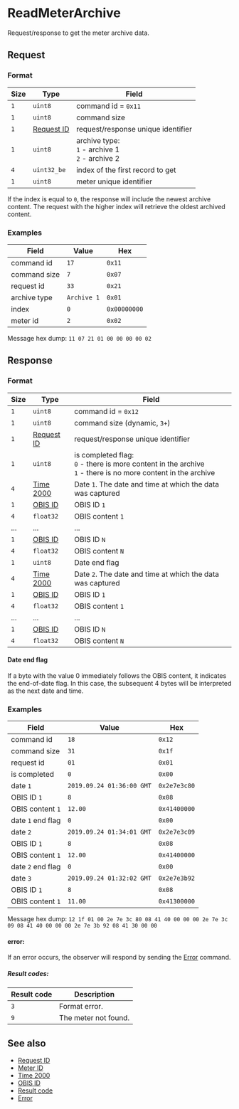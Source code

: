 # ReadMeterArchive

Request/response to get the meter archive data.


## Request

### Format

| Size | Type                                 | Field                                                     |
| ---- | ------------------------------------ | --------------------------------------------------------- |
| `1`  | `uint8`                              | command id = `0x11`                                       |
| `1`  | `uint8`                              | command size                                              |
| `1`  | [Request ID](../types.md#request-id) | request/response unique identifier                        |
| `1`  | `uint8`                              | archive type: <br/> `1` - archive 1 <br/> `2` - archive 2 |
| `4`  | `uint32_be`                          | index of the first record to get                          |
| `1`  | `uint8`                              | meter unique identifier                                   |


If the index is equal to `0`, the response will include the newest archive content.
The request with the higher index will retrieve the oldest archived content.


### Examples

| Field        | Value       | Hex          |
| ------------ | ----------- | ------------ |
| command id   | `17`        | `0x11`       |
| command size | `7`         | `0x07`       |
| request id   | `33`        | `0x21`       |
| archive type | `Archive 1` | `0x01`       |
| index        | `0`         | `0x00000000` |
| meter id     | `2`         | `0x02`       |

Message hex dump: `11 07 21 01 00 00 00 00 02`


## Response

### Format

| Size | Type                                 | Field                                                                                                                   |
| ---- | ------------------------------------ | ----------------------------------------------------------------------------------------------------------------------- |
| `1`  | `uint8`                              | command id = `0x12`                                                                                                     |
| `1`  | `uint8`                              | command size (dynamic, `3+`)                                                                                            |
| `1`  | [Request ID](../types.md#request-id) | request/response unique identifier                                                                                      |
| `1`  | `uint8`                              | is completed flag: <br/> `0` - there is more content in the archive <br/> `1` - there is no more content in the archive |
| `4`  | [Time 2000](../types.md#time-2000)   | Date `1`. The date and time at which the data was captured                                                              |
| `1`  | [OBIS ID](../types.md#obis-id)       | OBIS ID `1`                                                                                                             |
| `4`  | `float32`                            | OBIS content `1`                                                                                                        |
| ...  | ...                                  | ...                                                                                                                     |
| `1`  | [OBIS ID](../types.md#obis-od)       | OBIS ID `N`                                                                                                             |
| `4`  | `float32`                            | OBIS content `N`                                                                                                        |
| `1`  | `uint8`                              | Date end flag                                                                                                           |
| `4`  | [Time 2000](../types.md#time-2000)   | Date `2`. The date and time at which the data was captured                                                              |
| `1`  | [OBIS ID](../types.md#obis-id)       | OBIS ID `1`                                                                                                             |
| `4`  | `float32`                            | OBIS content `1`                                                                                                        |
| ...  | ...                                  | ...                                                                                                                     |
| `1`  | [OBIS ID](../types.md#obis-od)       | OBIS ID `N`                                                                                                             |
| `4`  | `float32`                            | OBIS content `N`                                                                                                        |

#### Date end flag
If a byte with the value 0 immediately follows the OBIS content, it indicates the end-of-date flag. In this case, the subsequent 4 bytes will be interpreted as the next date and time.


### Examples

| Field             | Value                     | Hex          |
| ----------------- | ------------------------- | ------------ |
| command id        | `18`                      | `0x12`       |
| command size      | `31`                      | `0x1f`       |
| request id        | `01`                      | `0x01`       |
| is completed      | `0`                       | `0x00`       |
| date `1`          | `2019.09.24 01:36:00 GMT` | `0x2e7e3c80` |
| OBIS ID `1`       | `8`                       | `0x08`       |
| OBIS content `1`  | `12.00`                   | `0x41400000` |
| date `1` end flag | `0`                       | `0x00`       |
| date `2`          | `2019.09.24 01:34:01 GMT` | `0x2e7e3c09` |
| OBIS ID `1`       | `8`                       | `0x08`       |
| OBIS content `1`  | `12.00`                   | `0x41400000` |
| date `2` end flag | `0`                       | `0x00`       |
| date `3`          | `2019.09.24 01:32:02 GMT` | `0x2e7e3b92` |
| OBIS ID `1`       | `8`                       | `0x08`       |
| OBIS content `1`  | `11.00`                   | `0x41300000` |


Message hex dump: `12 1f 01 00 2e 7e 3c 80 08 41 40 00 00 00 2e 7e 3c 09 08 41 40 00 00 00 2e 7e 3b 92 08 41 30 00 00`

#### error:

If an error occurs, the observer will respond by sending the [Error](./uplink/Error.md) command.

##### Result codes:

| Result code | Description          |
| ----------- | -------------------- |
| `3`         | Format error.        |
| `9`         | The meter not found. |

## See also

* [Request ID](../types.md#request-id)
* [Meter ID](../types.md#meter-id)
* [Time 2000](../types.md#time-2000)
* [OBIS ID](../types.md#obis-id)
* [Result code](../types.md#result-code)
* [Error](./uplink/Error.md)
